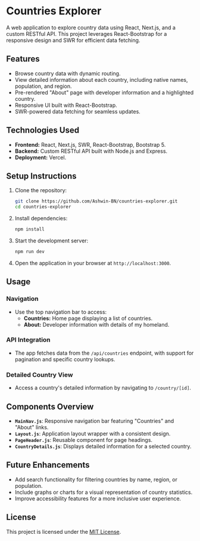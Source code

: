 # Countries Explorer  

A web application to explore country data using React, Next.js, and a custom RESTful API. This project leverages React-Bootstrap for a responsive design and SWR for efficient data fetching.  

## Features  
- Browse country data with dynamic routing.  
- View detailed information about each country, including native names, population, and region.  
- Pre-rendered "About" page with developer information and a highlighted country.  
- Responsive UI built with React-Bootstrap.  
- SWR-powered data fetching for seamless updates.  

## Technologies Used  
- **Frontend:** React, Next.js, SWR, React-Bootstrap, Bootstrap 5.  
- **Backend:** Custom RESTful API built with Node.js and Express.  
- **Deployment:** Vercel.  

## Setup Instructions  
1. Clone the repository:  
   ```bash  
   git clone https://github.com/Ashwin-BN/countries-explorer.git  
   cd countries-explorer  
   ```  

2. Install dependencies:  
   ```bash  
   npm install  
   ```  

3. Start the development server:  
   ```bash  
   npm run dev  
   ```  

4. Open the application in your browser at `http://localhost:3000`.  

## Usage  
### Navigation  
- Use the top navigation bar to access:  
  - **Countries:** Home page displaying a list of countries.  
  - **About:** Developer information with details of my homeland.  

### API Integration  
- The app fetches data from the `/api/countries` endpoint, with support for pagination and specific country lookups.  

### Detailed Country View  
- Access a country's detailed information by navigating to `/country/[id]`.  

## Components Overview  
- **`MainNav.js`**: Responsive navigation bar featuring "Countries" and "About" links.  
- **`Layout.js`**: Application layout wrapper with a consistent design.  
- **`PageHeader.js`**: Reusable component for page headings.  
- **`CountryDetails.js`**: Displays detailed information for a selected country.  

## Future Enhancements  
- Add search functionality for filtering countries by name, region, or population.  
- Include graphs or charts for a visual representation of country statistics.  
- Improve accessibility features for a more inclusive user experience.  

## License  
This project is licensed under the [MIT License](LICENSE).  
